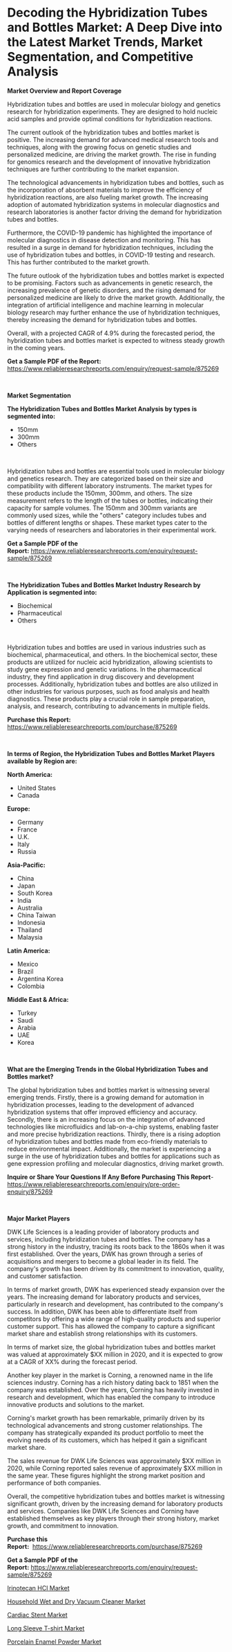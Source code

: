 <p><h1>Decoding the Hybridization Tubes and Bottles Market: A Deep Dive into the Latest Market Trends, Market Segmentation, and Competitive Analysis</h1></p><p><strong>Market Overview and Report Coverage</strong></p>
<p><p>Hybridization tubes and bottles are used in molecular biology and genetics research for hybridization experiments. They are designed to hold nucleic acid samples and provide optimal conditions for hybridization reactions.</p><p>The current outlook of the hybridization tubes and bottles market is positive. The increasing demand for advanced medical research tools and techniques, along with the growing focus on genetic studies and personalized medicine, are driving the market growth. The rise in funding for genomics research and the development of innovative hybridization techniques are further contributing to the market expansion.</p><p>The technological advancements in hybridization tubes and bottles, such as the incorporation of absorbent materials to improve the efficiency of hybridization reactions, are also fueling market growth. The increasing adoption of automated hybridization systems in molecular diagnostics and research laboratories is another factor driving the demand for hybridization tubes and bottles.</p><p>Furthermore, the COVID-19 pandemic has highlighted the importance of molecular diagnostics in disease detection and monitoring. This has resulted in a surge in demand for hybridization techniques, including the use of hybridization tubes and bottles, in COVID-19 testing and research. This has further contributed to the market growth.</p><p>The future outlook of the hybridization tubes and bottles market is expected to be promising. Factors such as advancements in genetic research, the increasing prevalence of genetic disorders, and the rising demand for personalized medicine are likely to drive the market growth. Additionally, the integration of artificial intelligence and machine learning in molecular biology research may further enhance the use of hybridization techniques, thereby increasing the demand for hybridization tubes and bottles.</p><p>Overall, with a projected CAGR of 4.9% during the forecasted period, the hybridization tubes and bottles market is expected to witness steady growth in the coming years.</p></p>
<p><strong>Get a Sample PDF of the Report:</strong> <a href="https://www.reliableresearchreports.com/enquiry/request-sample/875269">https://www.reliableresearchreports.com/enquiry/request-sample/875269</a></p>
<p>&nbsp;</p>
<p><strong>Market Segmentation</strong></p>
<p><strong>The Hybridization Tubes and Bottles Market Analysis by types is segmented into:</strong></p>
<p><ul><li>150mm</li><li>300mm</li><li>Others</li></ul></p>
<p>&nbsp;</p>
<p><p>Hybridization tubes and bottles are essential tools used in molecular biology and genetics research. They are categorized based on their size and compatibility with different laboratory instruments. The market types for these products include the 150mm, 300mm, and others. The size measurement refers to the length of the tubes or bottles, indicating their capacity for sample volumes. The 150mm and 300mm variants are commonly used sizes, while the "others" category includes tubes and bottles of different lengths or shapes. These market types cater to the varying needs of researchers and laboratories in their experimental work.</p></p>
<p><strong>Get a Sample PDF of the Report:</strong>&nbsp;<a href="https://www.reliableresearchreports.com/enquiry/request-sample/875269">https://www.reliableresearchreports.com/enquiry/request-sample/875269</a></p>
<p>&nbsp;</p>
<p><strong>The Hybridization Tubes and Bottles Market Industry Research by Application is segmented into:</strong></p>
<p><ul><li>Biochemical</li><li>Pharmaceutical</li><li>Others</li></ul></p>
<p>&nbsp;</p>
<p><p>Hybridization tubes and bottles are used in various industries such as biochemical, pharmaceutical, and others. In the biochemical sector, these products are utilized for nucleic acid hybridization, allowing scientists to study gene expression and genetic variations. In the pharmaceutical industry, they find application in drug discovery and development processes. Additionally, hybridization tubes and bottles are also utilized in other industries for various purposes, such as food analysis and health diagnostics. These products play a crucial role in sample preparation, analysis, and research, contributing to advancements in multiple fields.</p></p>
<p><strong>Purchase this Report:</strong>&nbsp; <a href="https://www.reliableresearchreports.com/purchase/875269">https://www.reliableresearchreports.com/purchase/875269</a></p>
<p>&nbsp;</p>
<p><strong>In terms of Region, the Hybridization Tubes and Bottles Market Players available by Region are:</strong></p>
<p>
    <p> <strong> North America: </strong>
        <ul>
            <li>United States</li>
            <li>Canada</li>
        </ul>
        </p> 
    <p> <strong> Europe: </strong>
        <ul>
            <li>Germany</li>
            <li>France</li>
            <li>U.K.</li>
            <li>Italy</li>
            <li>Russia</li>
        </ul>
        </p> 
    <p> <strong> Asia-Pacific: </strong>
        <ul>
            <li>China</li>
            <li>Japan</li>
            <li>South Korea</li>
            <li>India</li>
            <li>Australia</li>
            <li>China Taiwan</li>
            <li>Indonesia</li>
            <li>Thailand</li>
            <li>Malaysia</li>
        </ul>
        </p> 
    <p> <strong> Latin America: </strong>
        <ul>
            <li>Mexico</li>
            <li>Brazil</li>
            <li>Argentina Korea</li>
            <li>Colombia</li>
        </ul>
        </p> 
    <p> <strong> Middle East & Africa: </strong>
        <ul>
            <li>Turkey</li>
            <li>Saudi</li>
            <li>Arabia</li>
            <li>UAE</li>
            <li>Korea</li>
        </ul>
    </p>
    </p>
<p>&nbsp;</p>
<p><strong>What are the Emerging Trends in the Global Hybridization Tubes and Bottles market?</strong></p>
<p><p>The global hybridization tubes and bottles market is witnessing several emerging trends. Firstly, there is a growing demand for automation in hybridization processes, leading to the development of advanced hybridization systems that offer improved efficiency and accuracy. Secondly, there is an increasing focus on the integration of advanced technologies like microfluidics and lab-on-a-chip systems, enabling faster and more precise hybridization reactions. Thirdly, there is a rising adoption of hybridization tubes and bottles made from eco-friendly materials to reduce environmental impact. Additionally, the market is experiencing a surge in the use of hybridization tubes and bottles for applications such as gene expression profiling and molecular diagnostics, driving market growth.</p></p>
<p><strong>Inquire or Share Your Questions If Any Before Purchasing This Report</strong>- <a href="https://www.reliableresearchreports.com/enquiry/pre-order-enquiry/875269">https://www.reliableresearchreports.com/enquiry/pre-order-enquiry/875269</a></p>
<p>&nbsp;</p>
<p><strong>Major Market Players</strong></p>
<p><p>DWK Life Sciences is a leading provider of laboratory products and services, including hybridization tubes and bottles. The company has a strong history in the industry, tracing its roots back to the 1860s when it was first established. Over the years, DWK has grown through a series of acquisitions and mergers to become a global leader in its field. The company's growth has been driven by its commitment to innovation, quality, and customer satisfaction.</p><p>In terms of market growth, DWK has experienced steady expansion over the years. The increasing demand for laboratory products and services, particularly in research and development, has contributed to the company's success. In addition, DWK has been able to differentiate itself from competitors by offering a wide range of high-quality products and superior customer support. This has allowed the company to capture a significant market share and establish strong relationships with its customers.</p><p>In terms of market size, the global hybridization tubes and bottles market was valued at approximately $XX million in 2020, and it is expected to grow at a CAGR of XX% during the forecast period.</p><p>Another key player in the market is Corning, a renowned name in the life sciences industry. Corning has a rich history dating back to 1851 when the company was established. Over the years, Corning has heavily invested in research and development, which has enabled the company to introduce innovative products and solutions to the market.</p><p>Corning's market growth has been remarkable, primarily driven by its technological advancements and strong customer relationships. The company has strategically expanded its product portfolio to meet the evolving needs of its customers, which has helped it gain a significant market share.</p><p>The sales revenue for DWK Life Sciences was approximately $XX million in 2020, while Corning reported sales revenue of approximately $XX million in the same year. These figures highlight the strong market position and performance of both companies.</p><p>Overall, the competitive hybridization tubes and bottles market is witnessing significant growth, driven by the increasing demand for laboratory products and services. Companies like DWK Life Sciences and Corning have established themselves as key players through their strong history, market growth, and commitment to innovation.</p></p>
<p><strong>Purchase this Report:</strong>&nbsp;&nbsp;<a href="https://www.reliableresearchreports.com/purchase/875269">https://www.reliableresearchreports.com/purchase/875269</a></p>
<p></p>
<p><strong>Get a Sample PDF of the Report:</strong>&nbsp;<a href="https://www.reliableresearchreports.com/enquiry/request-sample/875269">https://www.reliableresearchreports.com/enquiry/request-sample/875269</a></p>
<p><p><a href="https://www.linkedin.com/pulse/irinotecan-hcl-market-size-2023-2030-global-industrial-analysis-wbmke/">Irinotecan HCl Market</a></p><p><a href="https://github.com/RoccoManning/Market-Research-Report-List-1/blob/main/household-wet-and-dry-vacuum-cleaner-market.md">Household Wet and Dry Vacuum Cleaner Market</a></p><p><a href="https://www.reportprime.com/cardiac-stent-r8479">Cardiac Stent Market</a></p><p><a href="https://medium.com/@karleeprice2004/long-sleeve-t-shirt-market-size-growth-forecast-2023-2030-f77cc7938b6f">Long Sleeve T-shirt Market</a></p><p><a href="https://www.linkedin.com/pulse/porcelain-enamel-powder-market-size-growth-forecast-from-laede/">Porcelain Enamel Powder Market</a></p></p>